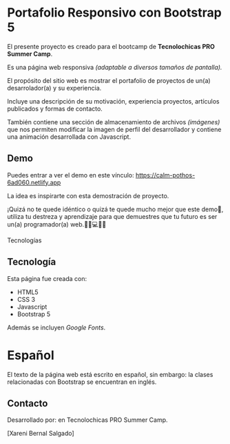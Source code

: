 # Portafolio Responsivo con Bootstrap 5 

El presente proyecto es creado para el bootcamp de **Tecnolochicas PRO Summer Camp**.

Es una página web responsiva *(adaptable a diversos tamaños de pantalla).*

El propósito del sitio web es mostrar el portafolio de proyectos de un(a) desarrolador(a) y su experiencia.

Incluye una descripción de su motivación, experiencia proyectos, artículos publicados y formas de contacto.

También contiene una sección de almacenamiento de archivos *(imágenes)* que nos permiten modificar la imagen de perfil del desarrollador y contiene una animación desarrollada con Javascript. 

## Demo
Puedes entrar a ver el demo en este vínculo: https://calm-pothos-6ad060.netlify.app

La idea es inspirarte con esta demostración de proyecto.

¡Quizá no te quede idéntico o quizá te quede mucho mejor que este demo🤩, utiliza tu destreza y aprendizaje para que demuestres que tu futuro es ser un(a) programador(a) web.👩🏻💻👦🏻

Tecnologías

## Tecnología

Esta página fue creada con:

* HTML5
* CSS 3
* Javascript
* Bootstrap 5

Además se incluyen *Google Fonts*.

# Español
El texto de la página web está escrito en español, sin embargo: la clases relacionadas con Bootstrap se encuentran en inglés.

## Contacto 

Desarrollado por:  en Tecnolochicas PRO Summer Camp.

[Xareni Bernal Salgado]
